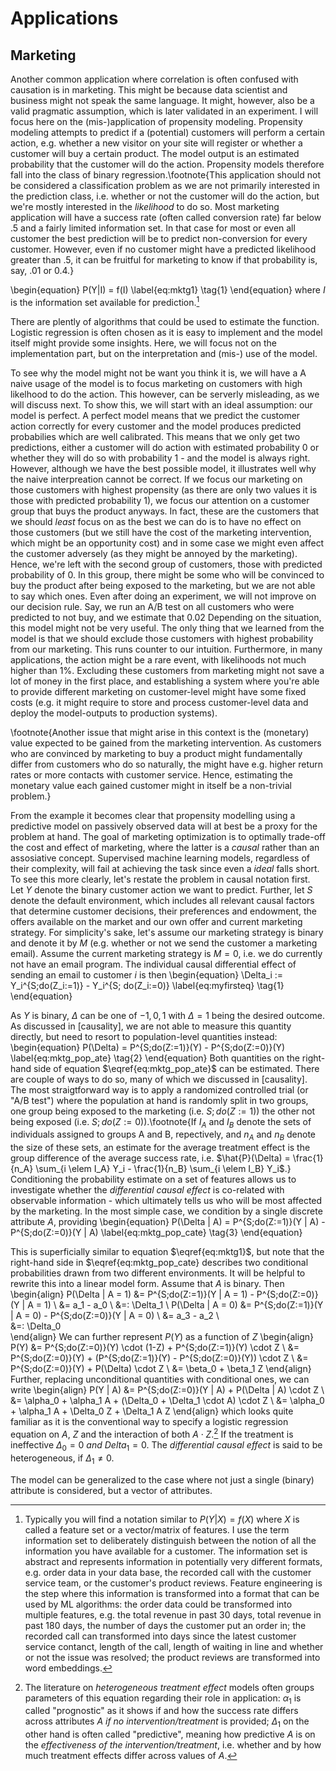 # Applications

## Marketing

Another common application where correlation is often confused with causation is in marketing. This might be because data scientist and business might not speak the same language. It might, however, also be a valid pragmatic assumption, which is later validated in an experiment.
I will focus here on the (mis-)application of propensity modeling. Propensity modeling attempts to predict if a (potential) customers will perform a certain action, e.g. whether a new visitor on your site will register or whether a customer will buy a certain product. The model output is an estimated probability that the customer will do the action. Propensity models therefore fall into the class of binary regression.\footnote{This application should not be considered a classification problem as we are not primarily interested in the prediction class, i.e. whether or not the customer will do the action, but we're mostly interested in the *likelihood* to do so. Most marketing application will have a success rate (often called conversion rate) far below .5 and a fairly limited information set. In that case for most or even all customer the best prediction will be to predict non-conversion for every customer. However, even if no customer might have a predicted likelihood greater than .5, it can be fruitful for marketing to know if that probability is, say, .01 or 0.4.}

\begin{equation}
P(Y|I) = f(I) \label{eq:mktg1} \tag{1}
\end{equation}
where $I$ is the information set available for prediction.[^footnote-information-set]

[^footnote-information-set]: Typically you will find a notation similar to $P(Y|X) = f(X)$ where $X$ is called a feature set or a vector/matrix of features. I use the term information set to deliberately distinguish between the notion of all the information you have available for a customer. The information set is abstract and represents information in potentially very different formats, e.g. order data in your data base, the recorded call with the customer service team, or the customer's product reviews. Feature engineering is the step where this information is transformed into a format that can be used by ML algorithms: the order data could be transformed into multiple features, e.g. the total revenue in past 30 days, total revenue in past 180 days, the number of days the customer put an order in; the recorded call can transformed into days since the latest customer service contanct, length of the call, length of waiting in line and whether or not the issue was resolved; the product reviews are transformed into word embeddings.

There are plently of algorithms that could be used to estimate the function. Logistic regression is often chosen as it is easy to implement and the model itself might provide some insights. Here, we will focus not on the implementation part, but on the interpretation and (mis-) use of the model.

To see why the model might not be want you think it is, we will have a
A naive usage of the model is to focus marketing on customers with high likelhood to do the action. This however, can be serverly misleading, as we will discuss next. To show this, we will start with an ideal assumption: our model is perfect. A perfect model means that we predict the customer action correctly for every customer and the model produces predicted probabilies which are well calibrated. This means that we only get two predictions, either a customer will do action with estimated probability 0 or whether they will do so with probability 1 - and the model is always right.
However, although we have the best possible model, it illustrates well why the naive interpreation cannot be correct. If we focus our marketing on those customers with highest propensity (as there are only two values it is those with predicted probability 1), we focus our attention on a customer group that buys the product anyways. In fact, these are the customers that we should *least* focus on as the best we can do is to have no effect on those customers (but we still have the cost of the marketing intervention, which might be an opportunity cost) and in some case we might even affect the customer adversely (as they might be annoyed by the marketing). Hence, we're left with the second group of customers, those with predicted probability of 0. In this group, there might be some who will be convinced to buy the product after being exposed to  the marketing, but we are not able to say which ones. Even after doing an experiment, we will not improve on our decision rule. Say, we run an A/B test on all customers who were predicted to not buy, and we estimate that 0.02
Depending on the situation, this model might not be very useful. The only thing that we learned from the model is that we should exclude those customers with highest probability from our marketing. This runs counter to our intuition. Furthermore, in many applications, the action might be a rare event, with likelihoods not much higher than 1%. Excluding these customers from marketing might not save a lot of money in the first place, and establishing a system where you're able to provide different marketing on customer-level might have some fixed costs (e.g. it might require to store and process customer-level data and deploy the model-outputs to production systems).

\footnote{Another issue that might arise in this context is the (monetary) value expected to be gained from the marketing intervention. As customers who are convinced by marketing to buy a product might fundamentally differ from customers who do so naturally, the might have e.g. higher return rates or more contacts with customer service. Hence, estimating the monetary value each gained customer might in itself be a non-trivial problem.}

From the example it becomes clear that propensity modelling using a predictive model on passively observed data will at best be a proxy for the problem at hand. The goal of marketing optimization is to optimally trade-off the cost and effect of marketing, where the latter is a *causal* rather than an assosiative concept. Supervised machine learning models, regardless of their complexity, will fail at achieving the task since even a *ideal* falls short.
To see this more clearly, let's restate the problem in causal notation first. Let $Y$ denote the binary customer action we want to predict. Further, let $S$ denote the default environment, which includes all relevant causal factors that determine customer decisions, their preferences and endowment, the offers available on the market and our own offer and current marketing strategy. For simplicity's sake, let's assume our marketing strategy is binary and denote it by $M$ (e.g. whether or not we send the customer a marketing email). Assume the current marketing strategy is $M = 0$, i.e. we do currently not have an email program.
The individual causal differential effect of sending an email to customer $i$ is then
\begin{equation}
\Delta_i := Y_i^{S;do(Z_i:=1)} - Y_i^{S; do(Z_i:=0)} \label{eq:myfirsteq} \tag{1}
\end{equation}

As $Y$ is binary, $\Delta$ can be one of ${-1, 0, 1}$ with $\Delta = 1$ being the desired outcome. As discussed in [causality], we are not able to measure this quantity directly, but need to resort to population-level quantities instead:
\begin{equation}
P(\Delta) = P^{S;do(Z:=1)}(Y) - P^{S;do(Z:=0)}(Y) \label{eq:mktg_pop_ate} \tag{2}
\end{equation}
Both quantities on the right-hand side of equation $\eqref{eq:mktg_pop_ate}$ can be estimated. There are couple of ways to do so, many of which we discussed in [causality]. The most straigtforward way is to apply a randomized controlled trial (or "A/B test") where the population at hand is randomly split in two groups, one group being exposed to the marketing (i.e. $S;do(Z:=1)$) the other not being exposed (i.e. $S;do(Z:=0)$).\footnote{If $I_A$ and $I_B$ denote the sets of individuals assigned to groups A and B, repectively, and $n_A$ and $n_B$ denote the size of these sets, an estimate for the average treatment effect is the group difference of the average success rate, i.e. $\hat{P}(\Delta) = \frac{1}{n_A} \sum_{i \elem I_A} Y_i - \frac{1}{n_B} \sum_{i \elem I_B} Y_i$.}
Conditioning the probability estimate on a set of features allows us to investigate whether the *differential causal effect* is co-related with observable information - which ultimately tells us who will be most affected by the marketing.
In the most simple case, we condition by a single discrete attribute $A$, providing
\begin{equation}
P(\Delta | A) = P^{S;do(Z:=1)}(Y | A) - P^{S;do(Z:=0)}(Y | A) \label{eq:mktg_pop_cate} \tag{3}
\end{equation}

This is superficially similar to equation $\eqref{eq:mktg1}$, but note that the right-hand side in $\eqref{eq:mktg_pop_cate} describes two conditional probabilities drawn from two different environments.
It will be helpful to rewrite this into a linear model form. Assume that $A$ is binary. Then
\begin{align}
P(\Delta | A = 1) &= P^{S;do(Z:=1)}(Y | A = 1) - P^{S;do(Z:=0)}(Y | A = 1) \\
                  &= a_1 - a_0 \\
                  &=: \Delta_1 \\
P(\Delta | A = 0) &= P^{S;do(Z:=1)}(Y | A = 0) - P^{S;do(Z:=0)}(Y | A = 0) \\
                  &= a_3 - a_2 \\  
                  &=: \Delta_0           
\end{align}
We can further represent $P(Y)$ as a function of $Z$
\begin{align}
P(Y) &= P^{S;do(Z:=0)}(Y) \cdot (1-Z) + P^{S;do(Z:=1)}(Y) \cdot Z \\
     &= P^{S;do(Z:=0)}(Y) + (P^{S;do(Z:=1)}(Y) - P^{S;do(Z:=0)}(Y)) \cdot Z \\
     &= P^{S;do(Z:=0)}(Y) + P(\Delta) \cdot Z \\
     &= \beta_0 + \beta_1 Z
\end{align}
Further, replacing unconditional quantities with conditional ones, we can write
\begin{align}
P(Y | A) &= P^{S;do(Z:=0)}(Y | A) + P(\Delta | A) \cdot Z \\
         &= \alpha_0 + \alpha_1 A + (\Delta_0 + \Delta_1 \cdot A) \cdot Z \\
         &= \alpha_0 + \alpha_1 A + \Delta_0 Z + \Delta_1 A Z
\end{align}
which looks quite familiar as it is the conventional way to specify a logistic regression equation on $A$, $Z$ and the interaction of both $A \cdot Z$.[^footnote-hte-nomenclature] If the treatment is ineffective $\Delta_0 = 0$ *and* $Delta_1 = 0$. The *differential causal effect* is said to be heterogeneous, if $\Delta_1 \neq 0$.
[^footnote-hte-nomenclature]: The literature on *heterogeneous treatment effect* models often groups parameters of this equation regarding their role in application: $\alpha_1$ is called "prognostic" as it shows if and how the success rate differs across attributes $A$ *if no intervention/treatment* is provided; $\Delta_1$ on the other hand is often called "predictive", meaning how predictive $A$ is on the *effectiveness of the intervention/treatment*, i.e. whether and by how much treatment effects differ across values of $A$.

The model can be generalized to the case where not just a single (binary) attribute is considered, but a vector of attributes.
